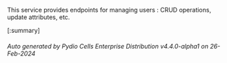 






This service provides endpoints for managing users : CRUD operations, update attributes, etc.

[:summary]

###### Auto generated by Pydio Cells Enterprise Distribution v4.4.0-alpha1 on 26-Feb-2024
